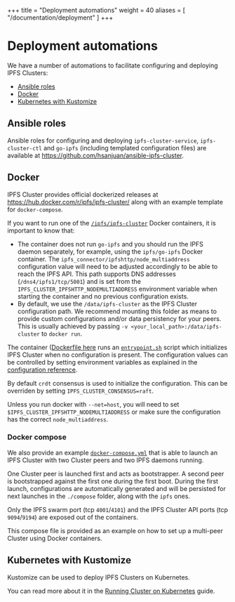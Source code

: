 +++
title = "Deployment automations"
weight = 40
aliases = [
    "/documentation/deployment"
]
+++

# Deployment automations

We have a number of automations to facilitate configuring and deploying IPFS Clusters:

* [Ansible roles](#ansible-roles)
* [Docker](#docker)
* [Kubernetes with Kustomize](#kubernetes-with-kustomize)

## Ansible roles

Ansible roles for configuring and deploying `ipfs-cluster-service`, `ipfs-cluster-ctl` and `go-ipfs` (including templated configuration files) are available at https://github.com/hsanjuan/ansible-ipfs-cluster.

## Docker

<div class="tipbox tip">IPFS Cluster provides official dockerized releases at <a href="https://hub.docker.com/r/ipfs/ipfs-cluster/">https://hub.docker.com/r/ipfs/ipfs-cluster/</a> along with an example template for <code>docker-compose</code>.</div>

If you want to run one of the [`/ipfs/ipfs-cluster`](https://hub.docker.com/r/ipfs/ipfs-cluster/tags/) Docker containers, it is important to know that:

* The container does not run `go-ipfs` and you should run the IPFS daemon separately, for example, using the `ipfs/go-ipfs` Docker container. The `ipfs_connector/ipfshttp/node_multiaddress` configuration value will need to be adjusted accordingly to be able to reach the IPFS API. This path supports DNS addresses (`/dns4/ipfs1/tcp/5001`) and is set from the `IPFS_CLUSTER_IPFSHTTP_NODEMULTIADDRESS` environment variable when starting the container and no previous configuration exists.
* By default, we use  the `/data/ipfs-cluster` as the IPFS Cluster configuration path. We recommend mounting this folder as means to provide custom configurations and/or data persistency for your peers. This is usually achieved by passing `-v <your_local_path>:/data/ipfs-cluster` to `docker run`.

The container ([Dockerfile here](https://github.com/ipfs/ipfs-cluster/blob/master/Dockerfile) runs an [`entrypoint.sh`](https://github.com/ipfs/ipfs-cluster/blob/master/docker/entrypoint.sh) script which initializes IPFS Cluster when no configuration is present. The configuration values can be controlled by setting environment variables as explained in the [configuration reference](/documentation/reference/configuration).

By default `crdt` consensus is used to initialize the configuration. This can be overriden by setting `IPFS_CLUSTER_CONSENSUS=raft`.

<div class="tipbox warning">Unless you run docker with <code>--net=host</code>, you will need to set <code>$IPFS_CLUSTER_IPFSHTTP_NODEMULTIADDRESS</code> or make sure the configuration has the correct <code>node_multiaddress</code>.</div>


### Docker compose

We also provide an example [`docker-compose.yml`](https://github.com/ipfs/ipfs-cluster/blob/master/docker-compose.yml) that is able to launch an IPFS Cluster with two Cluster peers and two IPFS daemons running.

One Cluster peer is launched first and acts as bootstrapper. A second peer is bootstrapped against the first one during the first boot. During the first launch, configurations are automatically generated and will be persisted for next launches in the `./compose` folder, along with the `ipfs` ones.

Only the IPFS swarm port (tcp `4001`/`4101`) and the IPFS Cluster API ports (tcp `9094`/`9194`) are exposed out of the containers.

This compose file is provided as an example on how to set up a multi-peer Cluster using Docker containers.

## Kubernetes with Kustomize

Kustomize can be used to deploy IPFS Clusters on Kubernetes.

You can read more about it in the [Running Cluster on Kubernetes](/documentation/guides/k8s) guide.
